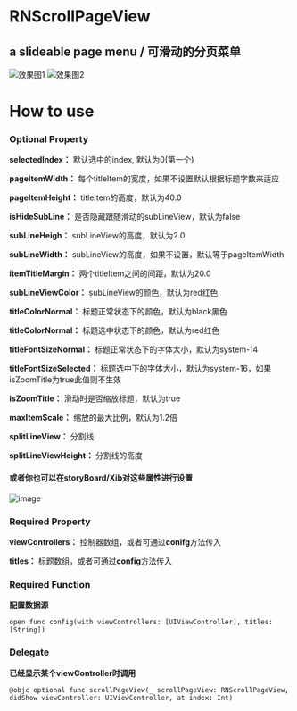# RNScrollPageView
## a slideable page menu / 可滑动的分页菜单

![效果图1](https://github.com/rainedAllNight/RNScrollPageView/blob/master/RNImageViewPlayerCustom1.gif) ![效果图2](https://github.com/rainedAllNight/RNScrollPageView/blob/master/RNImageViewPlayerCustom2.gif)

# How to use

### Optional Property

**selectedIndex：** 默认选中的index, 默认为0(第一个)

**pageItemWidth：** 每个titleItem的宽度，如果不设置默认根据标题字数来适应

**pageItemHeight：** titleItem的高度，默认为40.0

**isHideSubLine：** 是否隐藏跟随滑动的subLineView，默认为false

**subLineHeigh：** subLineView的高度，默认为2.0

**subLineWidth：** subLineView的高度，如果不设置，默认等于pageItemWidth

**itemTitleMargin：** 两个titleItem之间的间距，默认为20.0

**subLineViewColor：** subLineView的颜色，默认为red红色

**titleColorNormal：** 标题正常状态下的颜色，默认为black黑色

**titleColorNormal：** 标题选中状态下的颜色，默认为red红色

**titleFontSizeNormal：** 标题正常状态下的字体大小，默认为system-14

**titleFontSizeSelected：** 标题选中下的字体大小，默认为system-16，如果isZoomTitle为true此值则不生效

**isZoomTitle：** 滑动时是否缩放标题，默认为true

**maxItemScale：** 缩放的最大比例，默认为1.2倍

**splitLineView：** 分割线

**splitLineViewHeight：** 分割线的高度

#### 或者你也可以在storyBoard/Xib对这些属性进行设置

![image](https://github.com/rainedAllNight/RNScrollPageView/blob/master/3EB82318-82A6-4FE3-938C-B45B9A4B057B.png)

### Required Property

**viewControllers：** 控制器数组，或者可通过**conifg**方法传入

**titles：** 标题数组，或者可通过**config**方法传入

### Required Function 

**配置数据源**

` open func config(with viewControllers: [UIViewController], titles: [String]) `

 ### Delegate
 
**已经显示某个viewController时调用**

` @objc optional func scrollPageView(_ scrollPageView: RNScrollPageView, didShow viewController: UIViewController, at index: Int) `



